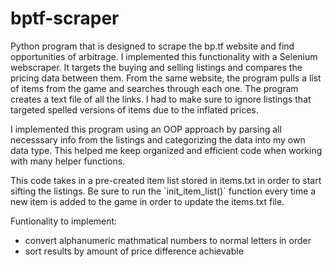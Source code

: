 # bptf-scraper
<p>Python program that is designed to scrape the bp.tf website and find opportunities of arbitrage. I implemented this functionality with a Selenium webscraper. It targets the buying and selling listings and compares the pricing data between them. From the same website, the program pulls a list of items from the game and searches through each one. The program creates a text file of all the links. I had to make sure to ignore listings that targeted spelled versions of items due to the inflated prices.</p> 

<p>I implemented this program using an OOP approach by parsing all necesssary info from the listings and categorizing the data into my own data type. This helped me keep organized and efficient code when working with many helper functions.</p>

<p>This code takes in a pre-created item list stored in items.txt in order to start sifting the listings. Be sure to run the `init_item_list()` function every time a new item is added to the game in order to update the items.txt file.</p>

Funtionality to implement:
- convert alphanumeric mathmatical numbers to normal letters in order
- sort results by amount of price difference achievable

